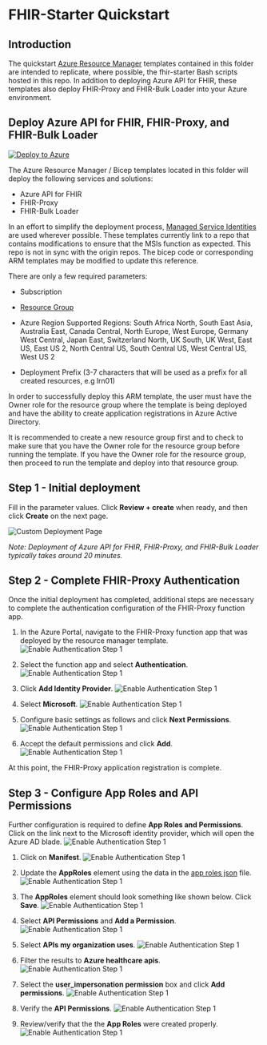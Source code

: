 # FHIR-Starter Quickstart   

## Introduction 

The quickstart [Azure Resource Manager](https://docs.microsoft.com/en-us/azure/azure-resource-manager/templates/overview) templates contained in this folder are intended to replicate, where possible, the fhir-starter Bash scripts hosted in this repo. In addition to deploying Azure API for FHIR, these templates also deploy FHIR-Proxy and FHIR-Bulk Loader into your Azure environment.


## Deploy Azure API for FHIR, FHIR-Proxy, and FHIR-Bulk Loader

[![Deploy to Azure](https://aka.ms/deploytoazurebutton)](https://portal.azure.com/#create/Microsoft.Template/uri/https%3A%2F%2Fraw.githubusercontent.com%2FToddM2%2Ffhir-starter%2Fquickstarts%2Fquickstarts%2Fdeployfhirtrain.json)

The Azure Resource Manager / Bicep templates located in this folder will deploy the following services and solutions:
+ Azure API for FHIR
+ FHIR-Proxy
+ FHIR-Bulk Loader

In an effort to simplify the deployment process, [Managed Service Identities](https://docs.microsoft.com/en-us/azure/active-directory/managed-identities-azure-resources/overview) are used wherever possible. These templates currently link to a repo that contains modifications to ensure that the MSIs function as expected. This repo is not in sync with the origin repos. The bicep code or corresponding ARM templates may be modified to update this reference.

There are only a few required parameters: 
+ Subscription
+ [Resource Group](https://docs.microsoft.com/en-us/azure/azure-resource-manager/management/manage-resource-groups-portal)
+ Azure Region
Supported Regions:
    South Africa North,
    South East Asia,
    Australia East,
    Canada Central,
    North Europe,
    West Europe,
    Germany West Central,
    Japan East,
    Switzerland North,
    UK South,
    UK West,
    East US,
    East US 2,
    North Central US,
    South Central US,
    West Central US,
    West US 2
    
+ Deployment Prefix (3-7 characters that will be used as a prefix for all created resources, e.g lrn01)

In order to successfully deploy this ARM template, the user must have the Owner role for the resource group where the template is being deployed and have the ability to create application registrations in Azure Active Directory. 

It is recommended to create a new resource group first and to check to make sure that you have the Owner role for the resource group before running the template. If you have the Owner role for the resource group, then proceed to run the template and deploy into that resource group.

## Step 1 - Initial deployment 

Fill in the parameter values. Click **Review + create** when ready, and then click **Create** on the next page. 

![Custom Deployment Page](./images/deploytrainenvportal.png) 

_Note: Deployment of Azure API for FHIR, FHIR-Proxy, and FHIR-Bulk Loader typically takes around 20 minutes._

## Step 2 - Complete FHIR-Proxy Authentication 
Once the initial deployment has completed, additional steps are necessary to complete the authentication configuration of the FHIR-Proxy function app. 

1. In the Azure Portal, navigate to the FHIR-Proxy function app that was deployed by the resource manager template. 
![Enable Authentication Step 1](./images/FHIR-PROXY-AUTH1.png)

2. Select the function app and select **Authentication**.
![Enable Authentication Step 1](./images/FHIR-PROXY-AUTH2.png)

3. Click **Add Identity Provider**.
![Enable Authentication Step 1](./images/FHIR-PROXY-AUTH3.png)

4. Select **Microsoft**.
![Enable Authentication Step 1](./images/FHIR-PROXY-AUTH4.png)

5. Configure basic settings as follows and click **Next Permissions**.
![Enable Authentication Step 1](./images/FHIR-PROXY-AUTH5a.png)

6. Accept the default permissions and click **Add**.
![Enable Authentication Step 1](./images/FHIR-PROXY-AUTH6.png)

At this point, the FHIR-Proxy application registration is complete. 

## Step 3 - Configure App Roles and API Permissions 

Further configuration is required to define **App Roles and Permissions**. Click on the link next to the Microsoft identity provider, which will open the Azure AD blade.
![Enable Authentication Step 1](./images/FHIR-PROXY-AUTH7.png)

1. Click on **Manifest**.
![Enable Authentication Step 1](./images/FHIR-PROXY-AUTH8.png)

2. Update the **AppRoles** element using the data in the [app roles json](./fhirproxyroles.json) file.
![Enable Authentication Step 1](./images/FHIR-PROXY-AUTH9.png)

3. The **AppRoles** element should look something like shown below. Click **Save**.
![Enable Authentication Step 1](./images/FHIR-PROXY-AUTH10.png)

4. Select **API Permissions** and **Add a Permission**.
![Enable Authentication Step 1](./images/FHIR-PROXY-AUTH11.png)

5. Select **APIs my organization uses**.
![Enable Authentication Step 1](./images/FHIR-PROXY-AUTH12.png)

6. Filter the results to **Azure healthcare apis**.
![Enable Authentication Step 1](./images/FHIR-PROXY-AUTH13.png)

7. Select the **user_impersonation permission** box and click **Add permissions**.
![Enable Authentication Step 1](./images/FHIR-PROXY-AUTH14.png)

8. Verify the **API Permissions**.
![Enable Authentication Step 1](./images/FHIR-PROXY-AUTH15.png)

9. Review/verify that the the **App Roles** were created properly.
![Enable Authentication Step 1](./images/FHIR-PROXY-AUTH16.png)
